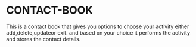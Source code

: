 # CONTACT-BOOK
This is a contact book that gives you options to choose your activity either add,delete,updateor exit.
and based on your choice it performs the activity and stores the contact details.
